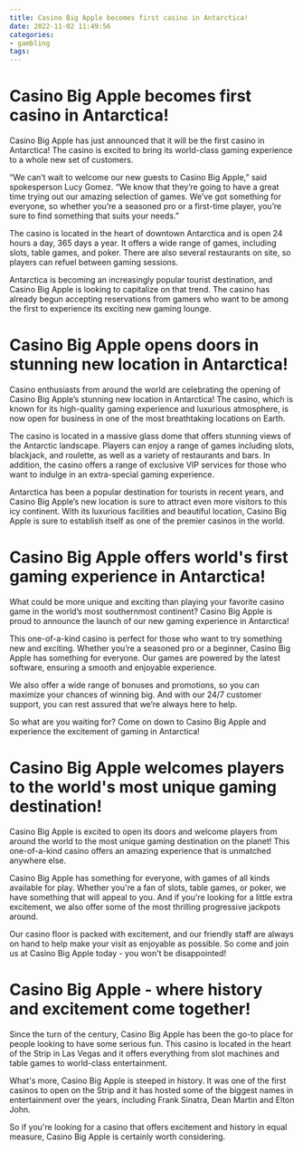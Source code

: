 ```yaml
---
title: Casino Big Apple becomes first casino in Antarctica!
date: 2022-11-02 11:49:56
categories:
- gambling
tags:
---
```



#  Casino Big Apple becomes first casino in Antarctica!

Casino Big Apple has just announced that it will be the first casino in Antarctica! The casino is excited to bring its world-class gaming experience to a whole new set of customers.

“We can’t wait to welcome our new guests to Casino Big Apple,” said spokesperson Lucy Gomez. “We know that they’re going to have a great time trying out our amazing selection of games. We’ve got something for everyone, so whether you’re a seasoned pro or a first-time player, you’re sure to find something that suits your needs.”

The casino is located in the heart of downtown Antarctica and is open 24 hours a day, 365 days a year. It offers a wide range of games, including slots, table games, and poker. There are also several restaurants on site, so players can refuel between gaming sessions.

Antarctica is becoming an increasingly popular tourist destination, and Casino Big Apple is looking to capitalize on that trend. The casino has already begun accepting reservations from gamers who want to be among the first to experience its exciting new gaming lounge.

#  Casino Big Apple opens doors in stunning new location in Antarctica!

Casino enthusiasts from around the world are celebrating the opening of Casino Big Apple’s stunning new location in Antarctica! The casino, which is known for its high-quality gaming experience and luxurious atmosphere, is now open for business in one of the most breathtaking locations on Earth.

The casino is located in a massive glass dome that offers stunning views of the Antarctic landscape. Players can enjoy a range of games including slots, blackjack, and roulette, as well as a variety of restaurants and bars. In addition, the casino offers a range of exclusive VIP services for those who want to indulge in an extra-special gaming experience.

Antarctica has been a popular destination for tourists in recent years, and Casino Big Apple’s new location is sure to attract even more visitors to this icy continent. With its luxurious facilities and beautiful location, Casino Big Apple is sure to establish itself as one of the premier casinos in the world.

#  Casino Big Apple offers world's first gaming experience in Antarctica!

What could be more unique and exciting than playing your favorite casino game in the world’s most southernmost continent? Casino Big Apple is proud to announce the launch of our new gaming experience in Antarctica!

This one-of-a-kind casino is perfect for those who want to try something new and exciting. Whether you’re a seasoned pro or a beginner, Casino Big Apple has something for everyone. Our games are powered by the latest software, ensuring a smooth and enjoyable experience.

We also offer a wide range of bonuses and promotions, so you can maximize your chances of winning big. And with our 24/7 customer support, you can rest assured that we’re always here to help.

So what are you waiting for? Come on down to Casino Big Apple and experience the excitement of gaming in Antarctica!

#  Casino Big Apple welcomes players to the world's most unique gaming destination!

Casino Big Apple is excited to open its doors and welcome players from around the world to the most unique gaming destination on the planet! This one-of-a-kind casino offers an amazing experience that is unmatched anywhere else.

Casino Big Apple has something for everyone, with games of all kinds available for play. Whether you're a fan of slots, table games, or poker, we have something that will appeal to you. And if you're looking for a little extra excitement, we also offer some of the most thrilling progressive jackpots around.

Our casino floor is packed with excitement, and our friendly staff are always on hand to help make your visit as enjoyable as possible. So come and join us at Casino Big Apple today - you won't be disappointed!

#  Casino Big Apple - where history and excitement come together!

Since the turn of the century, Casino Big Apple has been the go-to place for people looking to have some serious fun. This casino is located in the heart of the Strip in Las Vegas and it offers everything from slot machines and table games to world-class entertainment.

What's more, Casino Big Apple is steeped in history. It was one of the first casinos to open on the Strip and it has hosted some of the biggest names in entertainment over the years, including Frank Sinatra, Dean Martin and Elton John.

So if you're looking for a casino that offers excitement and history in equal measure, Casino Big Apple is certainly worth considering.